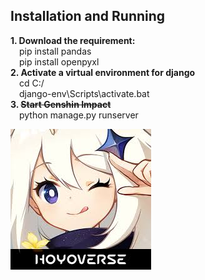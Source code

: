 ## Installation and Running  
__1. Download the requirement:__  
&emsp;pip install pandas  
&emsp;pip install openpyxl  
__2. Activate a virtual environment for django__  
&emsp;cd C:/  
&emsp;django-env\Scripts\activate.bat   
__3. ~~Start Genshin Impact~~__    
&emsp;python manage.py runserver   

![Image text](https://github.com/OctSakura/TM1118/blob/main/%E5%8E%9F%E7%A5%9E.jpeg)
